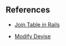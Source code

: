 ## References
- [Join Table in Rails](https://medium.com/@mahdy.a.noureddine/step-by-step-guide-on-efficiently-making-a-join-table-in-rails-426fa6b9cce2)

- [Modify Devise](https://github.com/learn-academy-2023-foxtrot/syllabus/blob/main/capstone/modifying-devise.md)